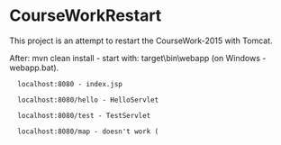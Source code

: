 # CourseWorkRestart

This project is an attempt to restart the CourseWork-2015 with Tomcat.

After: mvn clean install - start with: target\bin\webapp (on Windows - webapp.bat).


      localhost:8080 - index.jsp

      localhost:8080/hello - HelloServlet
      
      localhost:8080/test - TestServlet
      
      localhost:8080/map - doesn't work (
